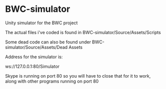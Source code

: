 BWC-simulator
=============

Unity simulator for the BWC project

The actual files i've coded is found in BWC-simulator/Source/Assets/Scripts

Some dead code can also be found under BWC-simulator/Source/Assets/Dead Assets


Address for the simulator is:

ws://127.0.0.1:80/Simulator


Skype is running on port 80 so you will have to close that for it to work, along with other programs running on port 80
